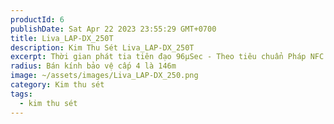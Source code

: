 ```yaml
---
productId: 6
publishDate: Sat Apr 22 2023 23:55:29 GMT+0700
title: Liva_LAP-DX_250T
description: Kim Thu Sét Liva_LAP-DX_250T
excerpt: Thời gian phát tia tiên đạo 96µSec - Theo tiêu chuẩn Pháp NFC 17-102
radius: Bán kính bảo vệ cấp 4 là 146m
image: ~/assets/images/Liva_LAP-DX_250.png
category: Kim thu sét
tags:
  - kim thu sét
---
```

